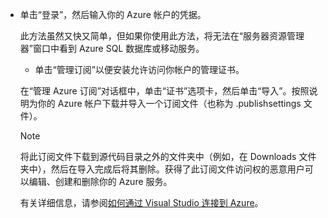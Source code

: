 * 单击“登录”，然后输入你的 Azure 帐户的凭据。

     此方法虽然又快又简单，但如果你使用此方法，将无法在“服务器资源管理器”窗口中看到 Azure SQL 数据库或移动服务。

    * 单击“管理订阅”以便安装允许访问你帐户的管理证书。

     在“管理 Azure 订阅”对话框中，单击“证书”选项卡，然后单击“导入”。按照说明为你的 Azure 帐户下载并导入一个订阅文件（也称为 .publishsettings 文件）。

     > [!NOTE]
     > 将此订阅文件下载到源代码目录之外的文件夹中（例如，在 Downloads 文件夹中），然后在导入完成后将其删除。获得了此订阅文件访问权的恶意用户可以编辑、创建和删除你的 Azure 服务。

    有关详细信息，请参阅[如何通过 Visual Studio 连接到 Azure](../articles/active-directory/role-based-access-control-configure.md)。

<!---HONumber=Mooncake_0815_2016-->